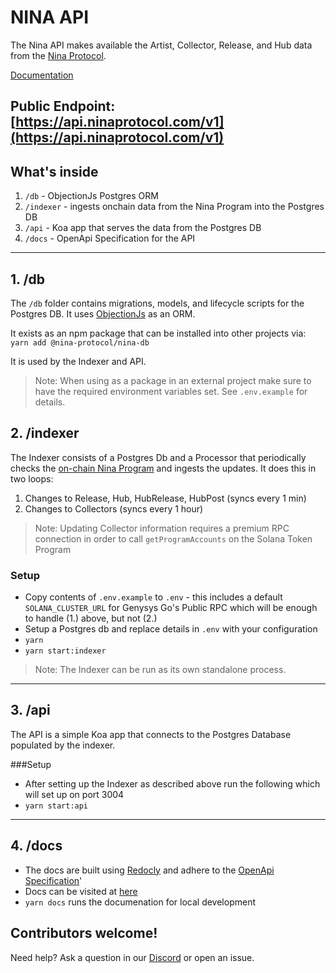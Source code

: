 # NINA API

The Nina API makes available the Artist, Collector, Release, and Hub data from the [Nina Protocol](https://www.ninaprotocol.com).

[Documentation](https://api.docs.ninaprotocol.com/)

Public Endpoint: [https://api.ninaprotocol.com/v1](https://api.ninaprotocol.com/v1)
---

## What's inside

1. `/db` - ObjectionJs Postgres ORM
2. `/indexer` - ingests onchain data from the Nina Program into the Postgres DB
3. `/api` - Koa app that serves the data from the Postgres DB 
4. `/docs` - OpenApi Specification for the API
---
## 1. /db

The `/db` folder contains migrations, models, and lifecycle scripts for the Postgres DB.  It uses [ObjectionJs](https://vincit.github.io/objection.js/) as an ORM.  

It exists as an npm package that can be installed into other projects via:
`yarn add @nina-protocol/nina-db`

It is used by the Indexer and API.

>Note: When using as a package in an external project make sure to have the required environment variables set.  See `.env.example` for details.

## 2. /indexer

The Indexer consists of a Postgres Db and a Processor that periodically checks the [on-chain Nina Program](https://github.com/nina-protocol/nina/tree/main/programs/nina) and ingests the updates.  It does this in two loops:

1. Changes to Release, Hub, HubRelease, HubPost (syncs every 1 min)
2. Changes to Collectors (syncs every 1 hour)

>Note: Updating Collector information requires a premium RPC connection in order to call `getProgramAccounts` on the Solana Token Program

### Setup

- Copy contents of `.env.example` to `.env` - this includes a default `SOLANA_CLUSTER_URL` for Genysys Go's Public RPC which will be enough to handle (1.) above, but not (2.)
- Setup a Postgres db and replace details in `.env` with your configuration
- `yarn`
- `yarn start:indexer`

>Note: The Indexer can be run as its own standalone process.

---

## 3. /api

The API is a simple Koa app that connects to the Postgres Database populated by the indexer.

###Setup

- After setting up the Indexer as described above run the following which will set up on port 3004
- `yarn start:api` 

---


## 4. /docs

- The docs are built using [Redocly](https://redocly.com/) and adhere to the [OpenApi Specification](https://spec.openapis.org/oas/v3.1.0)'
- Docs can be visited at [here](http://api.docs.ninaprotocol.com/)
- `yarn docs` runs the documenation for local development

## Contributors welcome! 
Need help? Ask a question in our [Discord](https://discord.gg/ePkqJqSBgj) or open an issue.

